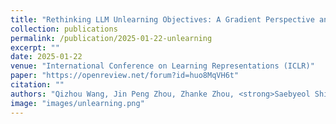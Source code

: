 ```yaml
---
title: "Rethinking LLM Unlearning Objectives: A Gradient Perspective and Go Beyond"
collection: publications
permalink: /publication/2025-01-22-unlearning
excerpt: ""
date: 2025-01-22
venue: "International Conference on Learning Representations (ICLR)"
paper: "https://openreview.net/forum?id=huo8MqVH6t"
citation: ""
authors: "Qizhou Wang, Jin Peng Zhou, Zhanke Zhou, <strong>Saebyeol Shin</strong>, Bo Han, Kilian Q. Weinberger"
image: "images/unlearning.png"
---
```

